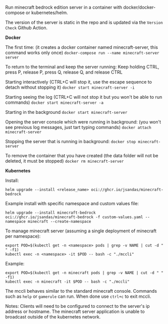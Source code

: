 Run minecraft bedrock edition server in a container with docker/docker-compose or kubernetes/helm.  

The version of the server is static in the repo and is updated via the `Version Check` Github Action.

**Docker**

The first time: (it creates a docker container named minecraft-server, this command works only once)
`docker-compose run --name minecraft-server server`

To return to the terminal and keep the server running:
Keep holding CTRL, press P, release P, press Q, release Q, and release CTRL

Starting interactively (CTRL+C will stop it, use the escape sequence to detach without stopping it)
`docker start minecraft-server -i`

Starting seeing the log (CTRL+C will not stop it but you won't be able to run commands)
`docker start minecraft-server -a`

Starting in the background
`docker start minecraft-server`

Opening the server console which were running in background: (you won't see previous log messages, just tart typing commands)
`docker attach minecraft-server`

Stopping the server that is running in background:
`docker stop minecraft-server`

To remove the container that you have created (the data folder will not be deleted, it must be stopped)
`docker rm minecraft-server`

**Kubernetes**

Install:
```
helm upgrade --install <release_name> oci://ghcr.io/jsandas/minecraft-bedrock
```
Example install with specific namespace and custom values file:
```
helm upgrade --install minecraft-bedrock oci://ghcr.io/jsandas/minecraft-bedrock -f custom-values.yaml --namespace minecraft --create-namespace
```

To manage minecraft server (assuming a single deployment of minecraft per namespace):
```
export POD=$(kubectl get -n <namespace> pods | grep -v NAME | cut -d " " -f1)
kubectl exec -n <namespace> -it $POD -- bash -c "./mccli"
```
Example:
```
export POD=$(kubectl get -n minecraft pods | grep -v NAME | cut -d " " -f1)
kubectl exec -n minecraft -it $POD -- bash -c "./mccli"
```
The mccli behaves similar to the standard minecraft console.  Commands such as `help` or `gamerule` can run.  When done use `ctrl+c` to exit mccli.

Notes:
Clients will need to be configured to connect to the server's ip address or hostname.  The minecraft server application is unable to broadcast outside of the kubernetes network.